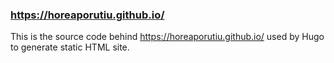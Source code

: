 ### https://horeaporutiu.github.io/

This is the source code behind https://horeaporutiu.github.io/ used by Hugo to generate static HTML site.
